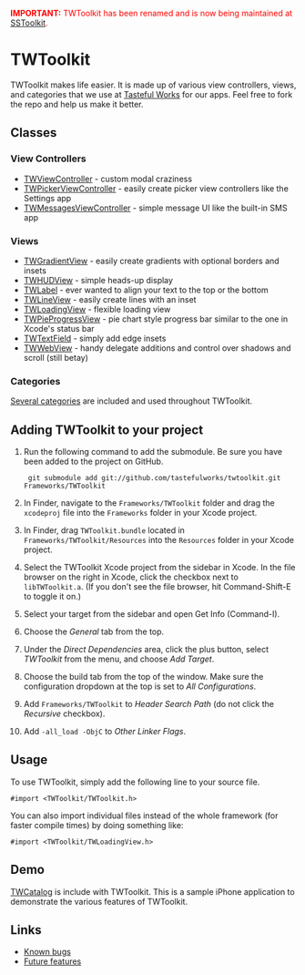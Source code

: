 <span style="color:red">**IMPORTANT:** TWToolkit has been renamed and is now being maintained at [SSToolkit](http://github.com/samsoffes/sstoolkit).</span>

# TWToolkit

TWToolkit makes life easier. It is made up of various view controllers, views, and categories that we use at [Tasteful Works][] for our apps. Feel free to fork the repo and help us make it better.

## Classes

### View Controllers

* [TWViewController][] - custom modal craziness
* [TWPickerViewController][] - easily create picker view controllers like the Settings app
* [TWMessagesViewController][] - simple message UI like the built-in SMS app

### Views

* [TWGradientView][] - easily create gradients with optional borders and insets
* [TWHUDView][] - simple heads-up display
* [TWLabel][] - ever wanted to align your text to the top or the bottom
* [TWLineView][] - easily create lines with an inset
* [TWLoadingView][] - flexible loading view
* [TWPieProgressView][] - pie chart style progress bar similar to the one in Xcode's status bar
* [TWTextField][] - simply add edge insets
* [TWWebView][] - handy delegate additions and control over shadows and scroll (still betay)

### Categories

[Several categories](http://github.com/tastefulworks/twtoolkit/blob/master/TWToolkit/TWCategories.h) are included and used throughout TWToolkit.

## Adding TWToolkit to your project

1. Run the following command to add the submodule. Be sure you have been added to the project on GitHub.

        git submodule add git://github.com/tastefulworks/twtoolkit.git Frameworks/TWToolkit

2. In Finder, navigate to the `Frameworks/TWToolkit` folder and drag the `xcodeproj` file into the `Frameworks` folder in your Xcode project.

3. In Finder, drag `TWToolkit.bundle` located in `Frameworks/TWToolkit/Resources` into the `Resources` folder in your Xcode project.

4. Select the TWToolkit Xcode project from the sidebar in Xcode. In the file browser on the right in Xcode, click the checkbox next to `libTWToolkit.a`. (If you don't see the file browser, hit Command-Shift-E to toggle it on.)

5. Select your target from the sidebar and open Get Info (Command-I).

6. Choose the *General* tab from the top.

7. Under the *Direct Dependencies* area, click the plus button, select *TWToolkit* from the menu, and choose *Add Target*.

8. Choose the build tab from the top of the window. Make sure the configuration dropdown at the top is set to *All Configurations*.

9. Add `Frameworks/TWToolkit` to *Header Search Path* (do not click the *Recursive* checkbox).

10. Add `-all_load -ObjC` to *Other Linker Flags*.

## Usage

To use TWToolkit, simply add the following line to your source file.

    #import <TWToolkit/TWToolkit.h>

You can also import individual files instead of the whole framework (for faster compile times) by doing something like:

    #import <TWToolkit/TWLoadingView.h>

## Demo

[TWCatalog][] is include with TWToolkit. This is a sample iPhone application to demonstrate the various features of TWToolkit.

## Links

* [Known bugs](http://github.com/tastefulworks/twtoolkit/issues/labels/Bug)
* [Future features](http://github.com/tastefulworks/twtoolkit/issues/labels/Enhancement)

[Tasteful Works]: http://tastefulworks.com/
[TWViewController]: http://github.com/tastefulworks/twtoolkit/blob/master/TWToolkit/TWViewController.h
[TWPickerViewController]: http://github.com/tastefulworks/twtoolkit/blob/master/TWToolkit/TWPickerViewController.h
[TWMessagesViewController]: http://github.com/tastefulworks/twtoolkit/blob/master/TWToolkit/TWMessagesViewController.h
[TWHUDView]: http://github.com/tastefulworks/twtoolkit/blob/master/TWToolkit/TWHUDView.h
[TWGradientView]: http://github.com/tastefulworks/twtoolkit/blob/master/TWToolkit/TWGradientView.h
[TWLabel]: http://github.com/tastefulworks/twtoolkit/blob/master/TWToolkit/TWLabel.h
[TWLineView]: http://github.com/tastefulworks/twtoolkit/blob/master/TWToolkit/TWLineView.h
[TWLoadingView]: http://github.com/tastefulworks/twtoolkit/blob/master/TWToolkit/TWLoadingView.h
[TWPieProgressView]: http://github.com/tastefulworks/twtoolkit/blob/master/TWToolkit/TWPieProgressView.h
[TWTextField]: http://github.com/tastefulworks/twtoolkit/blob/master/TWToolkit/TWTextField.h
[TWWebView]: http://github.com/tastefulworks/twtoolkit/blob/master/TWToolkit/TWWebView.h
[TWCatalog]: https://github.com/tastefulworks/twtoolkit/tree/master/TWCatalog/
